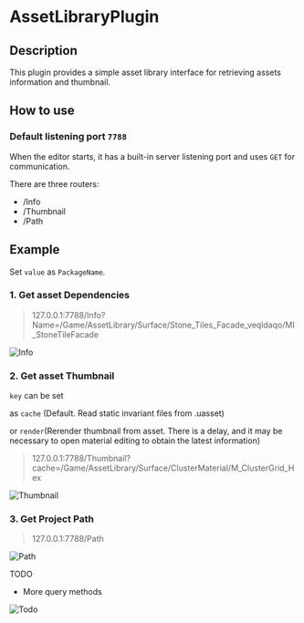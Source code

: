 # AssetLibraryPlugin

## Description

This plugin provides a simple asset library interface for retrieving assets information and thumbnail.

## How to use

### Default listening port `7788`

When the editor starts, it has a built-in server listening port and uses `GET` for communication.

There are three routers:
- /Info 
- /Thumbnail
- /Path



## Example
Set `value` as `PackageName`.
### 1. Get asset Dependencies

>127.0.0.1:7788/Info?Name=/Game/AssetLibrary/Surface/Stone_Tiles_Facade_veqldaqo/MI_StoneTileFacade


![Info](./pic/Info.png)

### 2. Get asset Thumbnail
`key` can be set 

as `cache` (Default. Read static invariant files from .uasset)

or `render`(Rerender thumbnail from asset. There is a delay, and it may be necessary to open material editing to obtain the latest information)

>127.0.0.1:7788/Thumbnail?cache=/Game/AssetLibrary/Surface/ClusterMaterial/M_ClusterGrid_Hex

![Thumbnail](./pic/Thumbnail.png)

### 3. Get Project Path

>127.0.0.1:7788/Path

![Path](./pic/Path.png)

TODO
- More query methods

![Todo](./pic/UeWebServer.png)
